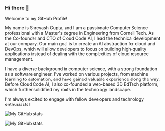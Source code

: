 ### Hi there 👋

Welcome to my GitHub Profile!

My name is Shreyash Gupta, and I am a passionate Computer Science professional with a Master's degree in Engineering from Cornell Tech. As the Co-founder and CTO of Cloud Code AI, I lead the technical development at our company. Our main goal is to create an AI abstraction for cloud and DevOps, which will allow developers to focus on building high-quality applications instead of dealing with the complexities of cloud resource management.

I have a diverse background in computer science, with a strong foundation as a software engineer. I've worked on various projects, from machine learning to automation, and have gained valuable experience along the way. Before Cloud Code AI, I also co-founded a web-based 3D EdTech platform, which further solidified my roots in the technology landscape.

I'm always excited to engage with fellow developers and technology enthusiasts!


![My GitHub stats](https://github-readme-stats-git-masterorgs-github-readme-stats-team.vercel.app/api?username=shreyashkgupta&include_orgs=true&role=OWNER,COLLABORATOR&show_icons=true&theme=radical&count_private=true)

![My GitHub stats](https://github-readme-stats-git-masterorgs-github-readme-stats-team.vercel.app/api/top-langs/?username=shreyashkgupta&include_orgs=true&role=OWNER,COLLABORATOR&show_icons=true&theme=radical&count_private=true)

<!--
![My GitHub Stats](https://github-readme-stats.vercel.app/api?username=shreyashkgupta&show_icons=true&theme=radical&count_private=true)
**shreyashkgupta/shreyashkgupta** is a ✨ _special_ ✨ repository because its `README.md` (this file) appears on your GitHub profile.

Here are some ideas to get you started:

- 🔭 I’m currently working on ...
- 🌱 I’m currently learning ...
- 👯 I’m looking to collaborate on ...
- 🤔 I’m looking for help with ...
- 💬 Ask me about ...
- 📫 How to reach me: ...
- 😄 Pronouns: ...
- ⚡ Fun fact: ...
-->
